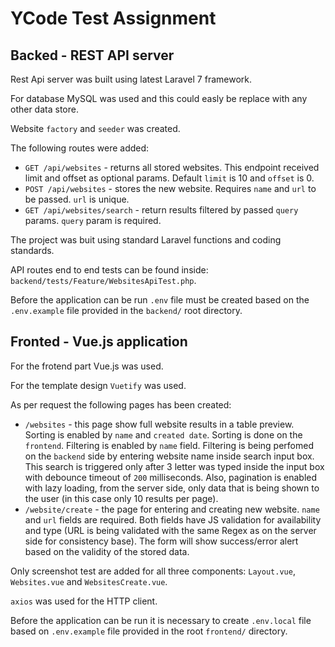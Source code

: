 # YCode Test Assignment

## Backed - REST API server

Rest Api server was built using latest Laravel 7 framework. 

For database MySQL was used and this could easly be replace with any other data store.

Website `factory` and `seeder` was created.

The following routes were added:
* `GET /api/websites` - returns all stored websites. This endpoint received limit and offset as optional params. Default `limit` is 10 and `offset` is 0.
* `POST /api/websites` - stores the new website. Requires `name` and `url` to be passed. `url` is unique. 
* `GET /api/websites/search` - return results filtered by passed `query` params. `query` param is required.

The project was buit using standard Laravel functions and coding standards.

API routes end to end tests can be found inside: `backend/tests/Feature/WebsitesApiTest.php`.

Before the application can be run `.env` file must be created based on the `.env.example` file provided in the `backend/` root directory.

## Fronted - Vue.js application

For the frotend part Vue.js was used.

For the template design `Vuetify` was used.

As per request the following pages has been created:
* `/websites` - this page show full website results in a table preview. Sorting is enabled by `name` and `created date`. Sorting is done on the `frontend`. Filtering is enabled by `name` field. Filtering is being perfomed on the `backend` side by entering website name inside search input box. This search is triggered only after 3 letter was typed inside the input box with debounce timeout of `200` milliseconds. Also, pagination is enabled with lazy loading, from the server side, only data that is being shown to the user (in this case only 10 results per page).
* `/website/create` - the page for entering and creating new website. `name` and `url` fields are required. Both fields have JS validation for availability and type (URL is being validated with the same Regex as on the server side for consistency base). The form will show success/error alert based on the validity of the stored data.

Only screenshot test are added for all three components: `Layout.vue`, `Websites.vue` and `WebsitesCreate.vue`.

`axios` was used for the HTTP client.

Before the application can be run it is necessary to create `.env.local` file based on `.env.example` file provided in the root `frontend/` directory.